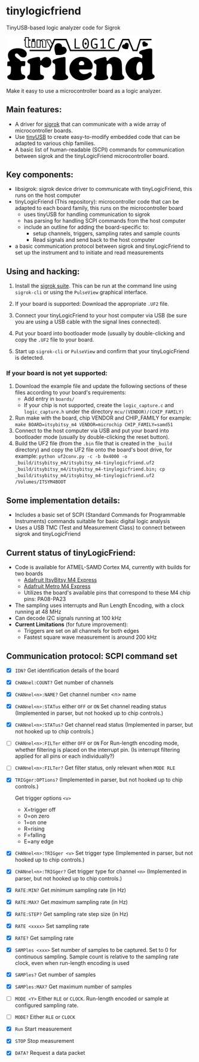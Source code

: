 # tinylogicfriend
TinyUSB-based logic analyzer code for Sigrok

<img src="/tinyLogicFriend%20logo.png" width="400">

Make it easy to use a microcontroller board as a logic analyzer.

## Main features:
- A driver for [sigrok](https://sigrok.org) that can communicate with a wide array of microcontroller boards.
- Use [tinyUSB](https://github.com/hathach/tinyusb) to create easy-to-modify embedded code that can be adapted to various chip families.
- A basic list of human-readable (SCPI) commands for communication between sigrok and the tinyLogicFriend microcontroller board.

## Key components:
- libsigrok: sigrok device driver to communicate with tinyLogicFriend, this runs on the host computer
- tinyLogicFriend (This repository): microcontroller code that can be adapted to each board family, this runs on the microcontroller board
  - uses tinyUSB for handling communication to sigrok
  - has parsing for handling SCPI commands from the host computer
  - include an outline for adding the board-specific to:
    - setup channels, triggers, sampling rates and sample counts
    - Read signals and send back to the host computer
- a basic communication protocol between sigrok and tinyLogicFriend to set up the instrument and to initiate and read measurements

## Using and hacking:
1. Install the [sigrok suite](https://sigrok.org/wiki/Downloads).  This can be run at the command line using `sigrok-cli` or using the `PulseView` graphical interface.
2. If your board is supported: Download the appropriate `.UF2` file.
3. Connect your tinyLogicFriend to your host computer via USB (be sure you are using a USB cable with the signal lines connected).
4. Put your board into bootloader mode (usually by double-clicking and copy the `.UF2` file to your board.

5. Start up `sigrok-cli` or `PulseView` and confirm that your tinyLogicFriend is detected.

### If your board is not yet supported:
1. Download the example file and update the following sections of these files according to your board's requirements:
    - Add entry in `boards/`
    - If your chip is not supported, create the `logic_capture.c` and `logic_capture.h` under
    the directory `mcu/(VENDOR)/(CHIP_FAMILY)`
2. Run make with the board, chip VENDOR and CHIP_FAMILY for example:
       `make BOARD=itsybitsy_m4 VENDOR=microchip CHIP_FAMILY=samd51`
3. Connect to the host computer via USB and put your board into bootloader mode (usually by double-clicking the reset button).
4. Build the UF2 file (from the `.bin` file that is created in the `_build` directory) and copy the UF2 file onto the board's boot drive, for example:
    `python uf2conv.py -c -b 0x4000 -o _build/itsybitsy_m4/itsybitsy_m4-tinylogicfriend.uf2 _build/itsybitsy_m4/itsybitsy_m4-tinylogicfriend.bin; cp _build/itsybitsy_m4/itsybitsy_m4-tinylogicfriend.uf2 /Volumes/ITSYM4BOOT`


## Some implementation details:
- Includes a basic set of SCPI (Standard Commands for Programmable Instruments) commands suitable for basic digital logic analysis
- Uses a USB TMC (Test and Measurement Class) to connect between sigrok and tinyLogicFriend

## Current status of tinyLogicFriend:
- Code is available for ATMEL-SAMD Cortex M4, currently with builds for two boards
    - [Adafruit ItsyBitsy M4 Express](https://www.adafruit.com/product/3800)
    - [Adafruit Metro M4 Express](https://www.adafruit.com/product/3382)
    - Utilizes the board's available pins that correspond to these M4 chip pins: PA08-PA23
- The sampling uses interrupts and Run Length Encoding, with a clock running at 48 MHz
- Can decode I2C signals running at 100 kHz
- **Current Limitations** (for future improvement):
    - Triggers are set on all channels for both edges
    - Fastest square wave measurement is around 200 kHz

## Communication protocol: SCPI command set

- [x] `IDN?` Get identification details of the board

- [x] `CHANnel:COUNT?` Get number of channels

- [x] `CHANnel<n>:NAME?` Get channel number \<n\> name

- [x] `CHANnel<n>:STATus` either  `OFF` or `ON` Set channel reading status (Implemented in parser, but not hooked up to chip controls.)

- [x] `CHANnel<n>:STATus?` Get channel read status (Implemented in parser, but not hooked up to chip controls.)

- [ ] `CHANnel<n>:FILTer` either `OFF` or `ON` For Run-length encoding mode, whether filtering is placed on the interrupt pin. (Is interrupt filtering applied for all pins or each individually?)

- [ ] `CHANnel<n>:FILTer?` Get filter status, only relevant when `MODE RLE`

- [x] `TRIGger:OPTions?` (Implemented in parser, but not hooked up to chip controls.)

    Get trigger options `<v>`
    * X=trigger off
    * 0=on zero
    * 1=on one
    * R=rising
    * F=falling
    * E=any edge

- [x] `CHANnel<n>:TRIGger <v>` Set trigger type (Implemented in parser, but not hooked up to chip controls.)

- [x] `CHANnel<n>:TRIGger?` Get trigger type for channel `<n>` (Implemented in parser, but not hooked up to chip controls.)

- [x] `RATE:MIN?` Get *minimum* sampling rate (in Hz)

- [x] `RATE:MAX?` Get *maximum* sampling rate (in Hz)

- [x] `RATE:STEP?` Get sampling rate step size (in Hz)

- [x] `RATE <xxxx>` Set sampling rate

- [x] `RATE?` Get sampling rate

- [x] `SAMPles <xxx>` Set number of samples to be captured. Set to 0 for continuous sampling. Sample count is relative to the sampling rate clock, even when run-length encoding is used

- [x] `SAMPles?` Get number of samples

- [x] `SAMPles:MAX?` Get maximum number of samples

- [ ] `MODE <Y>` Either `RLE` or `CLOCK`.  Run-length encoded or sample at configured sampling rate.

- [ ] `MODE?` Either `RLE` or `CLOCK`

- [x] `Run` Start measurement

- [x] `STOP` Stop measurement

- [x] `DATA?` Request a data packet


